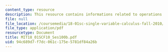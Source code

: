 ```yaml
---
content_type: resource
description: This resource contains informations related to operations on power series.
file: null
file_location: /coursemedia/18-01sc-single-variable-calculus-fall-2010/94c689d7f7dc061c175e5781df84a26b_MIT18_01SCF10_Ses100b.pdf
file_type: application/pdf
resourcetype: Document
title: MIT18_01SCF10_Ses100b.pdf
uid: 94c689d7-f7dc-061c-175e-5781df84a26b
---
```

